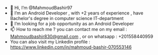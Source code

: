 - 👋 Hi, I’m @MahmoudBashir97
- 👀 I’m an Android Developer , with +2 years of experience , have Bachelor's degree in computer science IT-department
- 💞️ I’m looking for a job opportunity as an Android Developer 
- 📫 How to reach me ? you can contact me on my email : Mahmoudbashir830@gmail.com , or on whatsapp : +201558440959
- You can also visit my Linkedin profile : https://www.linkedin.com/in/mahmoud-bashir-070553146

<!---
MahmoudBashir97/MahmoudBashir97 is a ✨ special ✨ repository because its `README.md` (this file) appears on your GitHub profile.
You can click the Preview link to take a look at your changes.
--->
